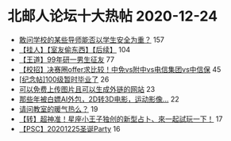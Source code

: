 # 北邮人论坛十大热帖 2020-12-24

- [敢问学校的某些导师能否以学生安全为重？](https://bbs.byr.cn/article/Talking/6249529) 157
- [【挂人】【室友偷东西】【后续】](https://bbs.byr.cn/article/Picture/3279710) 104
- [【王道】99年研一男生征友](https://bbs.byr.cn/article/Friends/1981635) 77
- [【校招】决赛圈offer求比较！中免vs附中vs电信集团vs中信保](https://bbs.byr.cn/article/Job/2120633) 45
- [[纪念帖]100级暂时毕业了](https://bbs.byr.cn/article/BUPTDNF/49468) 26
- [可以免费上传图片且可以生成外链的网站](https://bbs.byr.cn/article/SoftDesign/49058) 23
- [那些年被白嫖AI外包，2D转3D电影，运动影像...](https://bbs.byr.cn/article/Entrepreneurship/27042) 22
- [请问教室的暖气热么？](https://bbs.byr.cn/article/AimGraduate/1200071) 19
- [【转】超神准！星座小王子独创的新型占卜、來一起試玩一下！](https://bbs.byr.cn/article/Constellations/326533) 17
- [【PSC】20201225圣诞Party](https://bbs.byr.cn/article/EnglishBar/75123) 16


